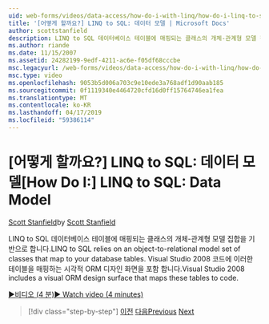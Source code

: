 ```yaml
---
uid: web-forms/videos/data-access/how-do-i-with-linq/how-do-i-linq-to-sql-data-model
title: '[어떻게 할까요?] LINQ to SQL: 데이터 모델 | Microsoft Docs'
author: scottstanfield
description: LINQ to SQL 데이터베이스 테이블에 매핑되는 클래스의 개체-관계형 모델 집합을 기반으로 합니다. Visual Studio 2008 시각적 ORM 디자인 화면을 포함 하는 중...
ms.author: riande
ms.date: 11/15/2007
ms.assetid: 24282199-9edf-4211-ac6e-f05df68cccbe
msc.legacyurl: /web-forms/videos/data-access/how-do-i-with-linq/how-do-i-linq-to-sql-data-model
msc.type: video
ms.openlocfilehash: 9053b5d006a703c9e10ede3a768adf1d90aab185
ms.sourcegitcommit: 0f1119340e4464720cfd16d0ff15764746ea1fea
ms.translationtype: MT
ms.contentlocale: ko-KR
ms.lasthandoff: 04/17/2019
ms.locfileid: "59386114"
---
```

# <a name="how-do-i-linq-to-sql-data-model"></a><span data-ttu-id="e76b1-104">[어떻게 할까요?] LINQ to SQL: 데이터 모델</span><span class="sxs-lookup"><span data-stu-id="e76b1-104">[How Do I:] LINQ to SQL: Data Model</span></span>

<span data-ttu-id="e76b1-105">[Scott Stanfield](https://github.com/scottstanfield)</span><span class="sxs-lookup"><span data-stu-id="e76b1-105">by [Scott Stanfield](https://github.com/scottstanfield)</span></span>

<span data-ttu-id="e76b1-106">LINQ to SQL 데이터베이스 테이블에 매핑되는 클래스의 개체-관계형 모델 집합을 기반으로 합니다.</span><span class="sxs-lookup"><span data-stu-id="e76b1-106">LINQ to SQL relies on an object-to-relational model set of classes that map to your database tables.</span></span> <span data-ttu-id="e76b1-107">Visual Studio 2008 코드에 이러한 테이블을 매핑하는 시각적 ORM 디자인 화면을 포함 합니다.</span><span class="sxs-lookup"><span data-stu-id="e76b1-107">Visual Studio 2008 includes a visual ORM design surface that maps these tables to code.</span></span>

[<span data-ttu-id="e76b1-108">&#9654;비디오 (4 분)</span><span class="sxs-lookup"><span data-stu-id="e76b1-108">&#9654; Watch video (4 minutes)</span></span>](https://channel9.msdn.com/Blogs/ASP-NET-Site-Videos/how-do-i-linq-to-sql-data-model)

> [!div class="step-by-step"]
> <span data-ttu-id="e76b1-109">[이전](how-do-i-linq-to-sql-overview.md)
> [다음](how-do-i-linq-to-sql-querying-the-database.md)</span><span class="sxs-lookup"><span data-stu-id="e76b1-109">[Previous](how-do-i-linq-to-sql-overview.md)
[Next](how-do-i-linq-to-sql-querying-the-database.md)</span></span>
